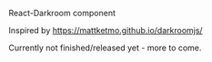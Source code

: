 React-Darkroom component

Inspired by https://mattketmo.github.io/darkroomjs/


Currently not finished/released yet - more to come.
